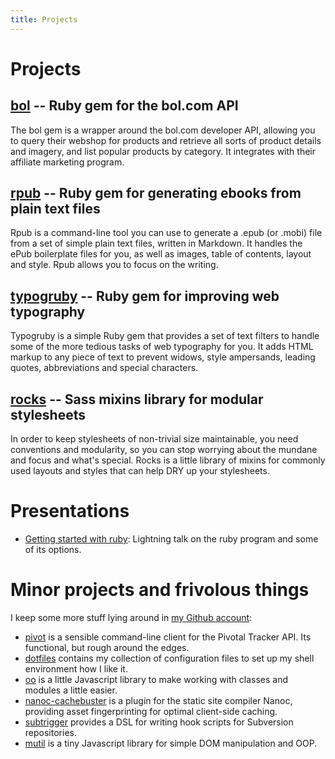 ```yaml
---
title: Projects
---
```

# Projects

## [bol][] -- Ruby gem for the bol.com API

The bol gem is a wrapper around the bol.com developer API, allowing you to query their webshop for products and retrieve all sorts of product details and imagery, and list popular products by category. It integrates with their affiliate marketing program.

## [rpub][] -- Ruby gem for generating ebooks from plain text files

Rpub is a command-line tool you can use to generate a .epub (or .mobi) file from a set of simple plain text files, written in Markdown. It handles the ePub boilerplate files for you, as well as images, table of contents, layout and style. Rpub allows you to focus on the writing.

## [typogruby][] -- Ruby gem for improving web typography

Typogruby is a simple Ruby gem that provides a set of text filters to handle some of the more tedious tasks of web typography for you. It adds HTML markup to any piece of text to prevent widows, style ampersands, leading quotes, abbreviations and special characters.

## [rocks][] -- Sass mixins library for modular stylesheets

In order to keep stylesheets of non-trivial size maintainable, you need conventions and modularity, so you can stop worrying about the mundane and focus and what's special. Rocks is a little library of mixins for commonly used layouts and styles that can help DRY up your stylesheets.

# Presentations

* [Getting started with ruby][getting-started-with-ruby]: Lightning talk on the ruby program and some of its options.

# Minor projects and frivolous things

I keep some more stuff lying around in [my Github account][github]:

* [pivot][] is a sensible command-line client for the Pivotal Tracker API. Its functional, but rough around the edges.
* [dotfiles][] contains my collection of configuration files to set up my shell environment how I like it.
* [oo][] is a little Javascript library to make working with classes and modules a little easier.
* [nanoc-cachebuster][] is a plugin for the static site compiler Nanoc, providing asset fingerprinting for optimal client-side caching.
* [subtrigger][] provides a DSL for writing hook scripts for Subversion repositories.
* [mutil][] is a tiny Javascript library for simple DOM manipulation and OOP.

[rocks]:             http://avdgaag.github.com/rocks
[bol]:               http://avdgaag.github.com/bol
[rpub]:              http://avdgaag.github.com/rpub
[typogruby]:         http://avdgaag.github.com/typogruby
[pivot]:             https://github.com/avdgaag/pivot
[dotfiles]:          https://github.com/avdgaag/dotfiles
[oo]:                https://github.com/avdgaag/oo
[nanoc-cachebuster]: http://avdgaag.github.com/nanoc-cachebuster/
[subtrigger]:        http://avdgaag.github.com/subtrigger/
[mutil]:             http://avdgaag.github.com/mutil/
[github]:            http://github.com/avdgaag
[getting-started-with-ruby]: https://speakerdeck.com/u/avdgaag/p/getting-started-with-ruby
